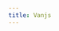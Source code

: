 ```yaml
---
title: Vanjs
---
```


<div id="app" class="reset no-select"></div>

<script type="module">
import { styledTags } from './vanjs/styled.js'
import { App } from './ios/app.js'
import { iOSProgressView } from './ios/progressView.js'
import { iOSAsyncList } from './ios/asynclist.js'

const { div } = styledTags;

const mockLoader = () =>
  new Promise((resolve) => {
    setTimeout(() => {
      resolve(['Item 1', 'Item 2', 'Item 3']);
    }, 1000);
  });

const githubLoader = () => {
  return fetch('./data/github.json')
    .then((res) => {
      if (!res.ok) throw new Error('Api error')
      return res.json()
    })
    .then((data) => data.map((item) => item.name))
}

const mockList = iOSAsyncList('Screen', mockLoader)
const githubList = iOSAsyncList('Github', githubLoader)

div(App(githubList)).mountIn('app');
</script>
